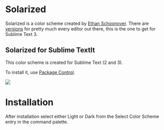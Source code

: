 # Solarized

Solarized is a color scheme created by [Ethan Schoonover](http://ethanschoonover.com/solarized). There are [versions](https://github.com/altercation/solarized) for pretty much every editor out there, this is the one to get for Sublime Text 3.

## Solarized for Sublime TextIt

This color scheme is created for Sublime Text (2 and 3).  

To install it, use [Package Control](https://packagecontrol.io).

![](https://raw.githubusercontent.com/braver/Solarized/master/solarized.png)

# Installation

After installation select either Light or Dark from the Select Color Scheme entry in the command palette.

